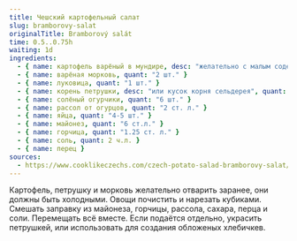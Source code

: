 ```yaml
---
title: Чешский картофельный салат
slug: bramborovy-salat
originalTitle: Bramborový salát
time: 0.5..0.75h
waiting: 1d
ingredients:
  - { name: картофель варёный в мундире, desc: "желательно с малым содержанием крахмала", quant: "7-8 шт. или 900г" }
  - { name: варёная морковь, quant: "2 шт." }
  - { name: луковица, quant: "1 шт." }
  - { name: корень петрушки, desc: "или кусок корня сельдерея", quant: "1 шт." }
  - { name: солёный огурчики, quant: "6 шт." }
  - { name: рассол от огурцов, quant: "2 ст. л." }
  - { name: яйца, quant: "4-5 шт." }
  - { name: майонез, quant: "6 ст.л." }
  - { name: горчица, quant: "1.25 ст. л." }
  - { name: соль, quant: 2 ч.л. }
  - { name: перец }
sources:
  - https://www.cooklikeczechs.com/czech-potato-salad-bramborovy-salat/
---
```


Картофель, петрушку и морковь желательно отварить заранее, они должны быть холодными.
Овощи почистить и нарезать кубиками.
Смешать заправку из майонеза, горчицы, рассола, сахара, перца и соли.
Перемещать всё вместе. Если подаётся отдельно, украсить петрушкей, или использовать для создания обложеных хлебичкев.
